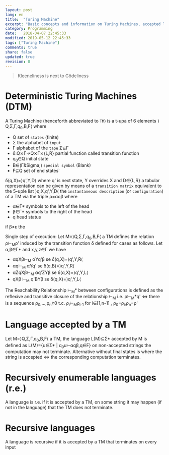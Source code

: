 ```yaml
---
layout: post
lang: en
title:  "Turing Machine"
excerpt: "Basic concepts and information on Turing Machines, accepted language, recursively enumerable and recursiv"
category: Programming
date:   2018-04-07 22:45:33
modified: 2019-05-12 22:45:33
tags: ["Turing Machine"]
comments: true
share: false
updated: true
revision: 0
---
```

  
> Kleeneliness is next to Gödeliness 

#  Deterministic Turing Machines (DTM)

A Turing Machine (henceforth abbreviated to `TM`) is a t-upa of 6 elements &rang;Q,&Sigma;,&Gamma;,q<sub>0</sub>,B,F&lang;  where
* Q set of `states` (finite)
* &Sigma; the alphabet of `input`
* &Gamma; alphabet of the `tape` &Sigma;&sube;&Gamma;
* &delta;:Q&#x2A2F;&Gamma;&rarr;Q&#x2A2F;&Gamma;&#x2A2F;{L,R} partial function called transition function
* q<sub>0</sub>&isin;Q initial state
* B&isin;(&Gamma;\&Sigma;) `special symbol` (Blank)
* F&sube;Q set of end states`

&delta;(q,X)=&rang;q',Y,D&lang; where q' is next state, Y overrides X and D&isin;{L,R}
a tabular representation can be given by means of a `transition matrix` equivalent to the 5-uple list &rang;q,X,q',Y,D&lang; 
the `instantaneous description` (or `configuration`) of a TM via the
triple &rho;=&alpha;q&beta; where

* &alpha;&isin;&Gamma;* symbols to the left of the head
* &beta;&isin;&Gamma;* symbols to the right of the head
* q head status

if &beta;&ne;&epsilon; the 

Single step of execution:
Let M=&rang;Q,&Sigma;,&Gamma;,q<sub>0</sub>,B,F&lang; a TM defines the relation &rho;&#8866;<sub>M</sub>&rho;'
induced by the transition function &delta; defined for cases as follows.
Let &alpha;,&beta;&isin;&Gamma;* and x,y,z&isin;&Gamma; we have

* &alpha;qX&beta;&#8866;<sub>M</sub> &alpha;Yq'&beta;     se &delta;(q,X)=&rang;q',Y,R&lang;
* &alpha;q&#8866;<sub>M</sub> &alpha;Yq'                  se &delta;(q,B)=&rang;q',Y,R&lang;
* &alpha;ZqX&beta;&#8866;<sub>M</sub> &alpha;q'ZY&beta;   se &delta;(q,X)=&rang;q',Y,L&lang;
* qX&beta; &#8866;<sub>M</sub> q'BY&beta;                 se &delta;(q,X)=&rang;q',Y,L&lang;

The Reachability Relationship &#8866;<sub>M</sub>* between configurations is defined as the reflexive and transitive closure of the relationship &#8866;<sub>M</sub>
i.e. &rho;&#8866;<sub>M</sub>*q' &hArr; there is a sequence &rho;<sub>0</sub>,...,&rho;<sub>n</sub>&ge;0 t.c.
&rho;<sub>i</sub>&#8866;<sub>M</sub>&rho;<sub>i-1</sub> for i&isin;[1,n-1] , &rho;<sub>0</sub>=&rho;<sub>i</sub>,&rho;<sub>n</sub>=&rho;'

# Language accepted by a TM

Let M=&rang;Q,&Sigma;,&Gamma;,q<sub>0</sub>,B,F&lang; a TM, the language L(M)&sube;&Sigma;* accepted by M is defined as
L(M)={u&isin;&Sigma;* | q<sub>0</sub>u&#8866;&alpha;q&beta;,q&isin;F}
on non-accepted strings the computation may not terminate.
Alternative without final states is where the string is accepted &hArr; the corresponding computation terminates.

# Recursively enumerable languages (r.e.)
A language is r.e. if it is accepted by a TM, on some string it may happen (if not in the language) that the TM does not terminate.

# Recursive languages
A language is recursive if it is accepted by a TM that terminates on every input